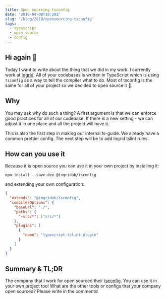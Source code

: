 ```yaml
---
title: Open sourcing tsconfig
date: '2019-04-08T10:20Z'
slug: '/blog/2019/opensourcing-tsconfig'
tags:
  - typescript
  - open source
  - config
---
```


## Hi again 🖖

Today I want to write about the thing that we did in my work. I currently work at [Ingrid](https://www.ingrid.com/). All of your codebases is written in TypeScript which is using `tsconfig` as a way
to tell the compiler what to do. Most of tsconfig is the same for all of your project
so we decided to open source it 🎉.

## Why

You may ask why do such a thing? A first argument is that we can enforce good practices
for all of our codebase. If there is a new setting - we can adjust it in one place and
all the project will have it.

This is also the first step in making our internal ts-guide. We already have a common
prettier config. The next step will be to add Ingrid tslint rules.

## How can you use it

Because it is open source you can use it in your own project by installing it:

```shell
npm install --save-dev @ingridab/tsconfig
```

and extending your own configuration:

```json
{
  "extends": "@ingridab/tsconfig",
  "compilerOptions": {
    "baseUrl": "./",
    "paths": {
      "~src/*": ["src/*"]
    },
    "plugins": [
      {
        "name": "typescript-tslint-plugin"
      }
    ]
  }
}
```

## Summary & TL;DR

The company that I work for open sourced their [tsconfig](https://www.npmjs.com/package/@ingridab/tsconfig).
You can use it in your own project too! What are the other
tools or configs that your company open sourced? Please write in the comments!
